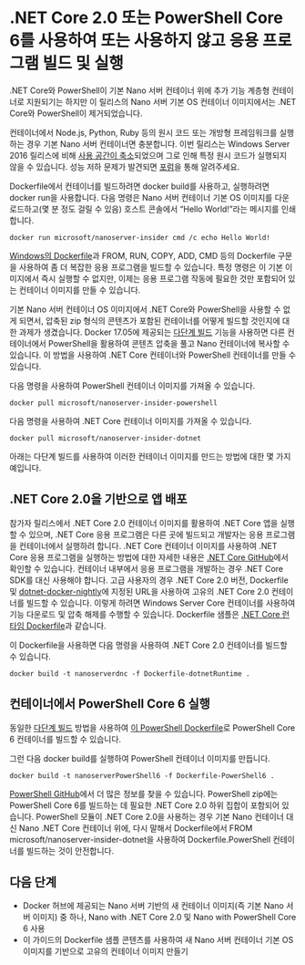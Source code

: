 # .NET Core 2.0 또는 PowerShell Core 6를 사용하여 또는 사용하지 않고 응용 프로그램 빌드 및 실행

.NET Core와 PowerShell이 기본 Nano 서버 컨테이너 위에 추가 기능 계층형 컨테이너로 지원되기는 하지만 이 릴리스의 Nano 서버 기본 OS 컨테이너 이미지에서는 .NET Core와 PowerShell이 제거되었습니다.  

컨테이너에서 Node.js, Python, Ruby 등의 원시 코드 또는 개방형 프레임워크를 실행하는 경우 기본 Nano 서버 컨테이너면 충분합니다.  이번 릴리스는 Windows Server 2016 릴리스에 비해 [사용 공간이 축소](https://docs.microsoft.com/en-us/windows-server/get-started/nano-in-semi-annual-channel)되었으며 그로 인해 특정 원시 코드가 실행되지 않을 수 있습니다. 성능 저하 문제가 발견되면 [포럼](https://social.msdn.microsoft.com/Forums/en-US/home?forum=windowscontainers)을 통해 알려주세요. 

Dockerfile에서 컨테이너를 빌드하려면 docker build를 사용하고, 실행하려면 docker run을 사용합니다.  다음 명령은 Nano 서버 컨테이너 기본 OS 이미지를 다운로드하고(몇 분 정도 걸릴 수 있음) 호스트 콘솔에서 “Hello World!”라는 메시지를 인쇄합니다.

```none
docker run microsoft/nanoserver-insider cmd /c echo Hello World!
```

[Windows의 Dockerfile](https://docs.microsoft.com/en-us/virtualization/windowscontainers/manage-docker/manage-windows-dockerfile)과 FROM, RUN, COPY, ADD, CMD 등의 Dockerfile 구문을 사용하여 좀 더 복잡한 응용 프로그램을 빌드할 수 있습니다. 특정 명령은 이 기본 이미지에서 즉시 실행할 수 없지만, 이제는 응용 프로그램 작동에 필요한 것만 포함되어 있는 컨테이너 이미지를 만들 수 있습니다.

기본 Nano 서버 컨테이너 OS 이미지에서 .NET Core와 PowerShell을 사용할 수 없게 되면서, 압축된 zip 형식의 콘텐츠가 포함된 컨테이너를 어떻게 빌드할 것인지에 대한 과제가 생겼습니다. Docker 17.05에 제공되는 [다단계 빌드](https://docs.docker.com/engine/userguide/eng-image/multistage-build/) 기능을 사용하면 다른 컨테이너에서 PowerShell을 활용하여 콘텐츠 압축을 풀고 Nano 컨테이너에 복사할 수 있습니다. 이 방법을 사용하여 .NET Core 컨테이너와 PowerShell 컨테이너를 만들 수 있습니다. 

다음 명령을 사용하여 PowerShell 컨테이너 이미지를 가져올 수 있습니다.

```none
docker pull microsoft/nanoserver-insider-powershell
```

다음 명령을 사용하여 .NET Core 컨테이너 이미지를 가져올 수 있습니다.

```none
docker pull microsoft/nanoserver-insider-dotnet
```

아래는 다단계 빌드를 사용하여 이러한 컨테이너 이미지를 만드는 방법에 대한 몇 가지 예입니다.

## .NET Core 2.0을 기반으로 앱 배포
참가자 릴리스에서 .NET Core 2.0 컨테이너 이미지를 활용하여 .NET Core 앱을 실행할 수 있으며, .NET Core 응용 프로그램은 다른 곳에 빌드되고 개발자는 응용 프로그램을 컨테이너에서 실행하려 합니다.  .NET Core 컨테이너 이미지를 사용하여 .NET Core 응용 프로그램을 실행하는 방법에 대한 자세한 내용은 [.NET Core GitHub](https://github.com/dotnet/dotnet-docker-nightly)에서 확인할 수 있습니다.  컨테이너 내부에서 응용 프로그램을 개발하는 경우 .NET Core SDK를 대신 사용해야 합니다.  고급 사용자의 경우 .NET Core 2.0 버전, Dockerfile 및 [dotnet-docker-nightly](https://github.com/dotnet/dotnet-docker-nightly/tree/master/2.0)에 지정된 URL을 사용하여 고유의 .NET Core 2.0 컨테이너를 빌드할 수 있습니다. 이렇게 하려면 Windows Server Core 컨테이너를 사용하여 기능 다운로드 및 압축 해제를 수행할 수 있습니다.  Dockerfile 샘플은 [.NET Core 런타임 Dockerfile](https://github.com/dotnet/dotnet-docker-nightly/blob/master/2.0/runtime/nanoserver-insider/Dockerfile)과 같습니다.


이 Dockerfile을 사용하면 다음 명령을 사용하여 .NET Core 2.0 컨테이너를 빌드할 수 있습니다.

```none
docker build -t nanoserverdnc -f Dockerfile-dotnetRuntime .
```

## 컨테이너에서 PowerShell Core 6 실행
동일한 [다단계 빌드](https://docs.docker.com/engine/userguide/eng-image/multistage-build/) 방법을 사용하여 [이 PowerShell Dockerfile](https://github.com/PowerShell/PowerShell/blob/master/docker/release/nanoserver-insider/Dockerfile)로 PowerShell Core 6 컨테이너를 빌드할 수 있습니다.


그런 다음 docker build를 실행하여 PowerShell 컨테이너 이미지를 만듭니다.

```none 
docker build -t nanoserverPowerShell6 -f Dockerfile-PowerShell6 .
```

[PowerShell GitHub](https://github.com/PowerShell/PowerShell/tree/master/docker/release)에서 더 많은 정보를 찾을 수 있습니다.  PowerShell zip에는 PowerShell Core 6를 빌드하는 데 필요한 .NET Core 2.0 하위 집합이 포함되어 있습니다.  PowerShell 모듈이 .NET Core 2.0을 사용하는 경우 기본 Nano 컨테이너 대신 Nano .NET Core 컨테이너 위에, 다시 말해서 Dockerfile에서 FROM microsoft/nanoserver-insider-dotnet을 사용하여 Dockerfile.PowerShell 컨테이너를 빌드하는 것이 안전합니다. 

## 다음 단계
- Docker 허브에 제공되는 Nano 서버 기반의 새 컨테이너 이미지(즉 기본 Nano 서버 이미지) 중 하나, Nano with .NET Core 2.0 및 Nano with PowerShell Core 6 사용
- 이 가이드의 Dockerfile 샘플 콘텐츠를 사용하여 새 Nano 서버 컨테이너 기본 OS 이미지를 기반으로 고유의 컨테이너 이미지 만들기 
